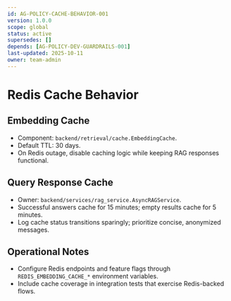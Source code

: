 ```yaml
---
id: AG-POLICY-CACHE-BEHAVIOR-001
version: 1.0.0
scope: global
status: active
supersedes: []
depends: [AG-POLICY-DEV-GUARDRAILS-001]
last-updated: 2025-10-11
owner: team-admin
---
```

# Redis Cache Behavior

## Embedding Cache
- Component: `backend/retrieval/cache.EmbeddingCache`.
- Default TTL: 30 days.
- On Redis outage, disable caching logic while keeping RAG responses functional.

## Query Response Cache
- Owner: `backend/services/rag_service.AsyncRAGService`.
- Successful answers cache for 15 minutes; empty results cache for 5 minutes.
- Log cache status transitions sparingly; prioritize concise, anonymized messages.

## Operational Notes
- Configure Redis endpoints and feature flags through `REDIS_EMBEDDING_CACHE_*` environment variables.
- Include cache coverage in integration tests that exercise Redis-backed flows.
